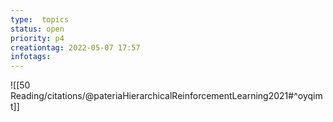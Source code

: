 ```yaml
---
type:  topics
status: open
priority: p4
creationtag: 2022-05-07 17:57
infotags:
---
```

![[50 Reading/citations/@pateriaHierarchicalReinforcementLearning2021#^oyqimt]]